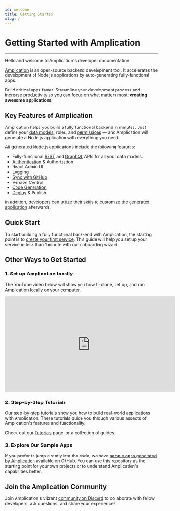 ```yaml
---
id: welcome
title: Getting Started
slug: /
---
```


# Getting Started with Amplication

---

Hello and welcome to Amplication's developer documentation.

[Amplication](/about/) is an open-source backend development tool. It accelerates the development of Node.js applications by auto-generating fully-functional apps.

Build critical apps faster. Streamline your development process and increase productivity so you can focus on what matters most: **creating awesome applications**.

## Key Features of Amplication

Amplication helps you build a fully functional backend in minutes. Just define your [data models](/how-to/create-entity/), roles, and [permissions](/how-to/set-access-permissions/) — and Amplication will generate a Node.js application with everything you need.

All generated Node.js applications include the following features:

- Fully-functional [REST](/api/#rest-api) and [GraphQL](/api/#graphql-api) APIs for all your data models.
- [Authentication](/authentication/) & Authorization
- React Admin UI
- Logging
- [Sync with GitHub](/sync-with-github/)
- Version Control
- [Code Generation](/getting-started/view-generated-code/)
- [Deploy](/how-to/custom-code/) & Publish

In addition, developers can utilize their skills to [customize the generated application](/how-to/custom-code/) afterwards.

## Quick Start

To start building a fully functional back-end with Amplication, the starting point is to [create your first service](/first-service/). This guide will help you set up your service in less than 1 minute with our onboarding wizard.

## Other Ways to Get Started

### 1. Set up Amplication locally

The YouTube video below will show you how to clone, set up, and run Amplication locally on your computer.

<iframe width="560" height="315" src="https://www.youtube.com/embed/ko4GjiUeJ_w" frameborder="0"></iframe>

### 2. Step-by-Step Tutorials

Our step-by-step tutorials show you how to build real-world applications with Amplication. These tutorials guide you through various aspects of Amplication's features and functionality.

Check out our [Tutorials](/tutorials/) page for a collection of guides.

### 3. Explore Our Sample Apps

If you prefer to jump directly into the code, we have [sample apps generated by Amplication](https://github.com/amplication/sample-app) available on GitHub. You can use this repository as the starting point for your own projects or to understand Amplication's capabilities better.

## Join the Amplication Community

Join Amplication's vibrant [community on Discord](https://amplication.com/discord) to collaborate with fellow developers, ask questions, and share your experiences.